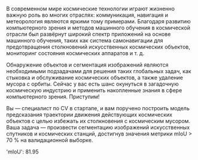 В современном мире космические технологии играют жизненно важную роль во многих отраслях: коммуникация, навигация и метеорология являются яркими тому примерами. Благодаря развитию компьютерного зрения и методов машинного обучения в космической отрасли был развёрнут широкий спектр приложений на основе машинного обучения, таких как система самонавигации для предотвращения столкновений искусственных космических объектов, мониторинг состояния космических аппаратов и т. д.

Обнаружение объектов и сегментация изображений являются необходимыми подзадачами для решения таких глобальных задач, как стыковка и обслуживание космических объектов, а также удаление мусора с орбиты. Сейчас у вас есть шанс окунуться в загадочную космическую индустрию и применить накопленные знания в сфере компьютерного зрения. Приступим!

Вы — специалист по CV в стартапе, и вам поручено построить модель предсказания траектории движения действующих космических объектов с целью избежать их столкновения с космическим мусором. Ваша задача — произвести сегментацию изображений искусственных спутников и космических станций, достигнув значения метрики mIoU > 70 % на валидационной выборке.

'mIoU': 81.95
